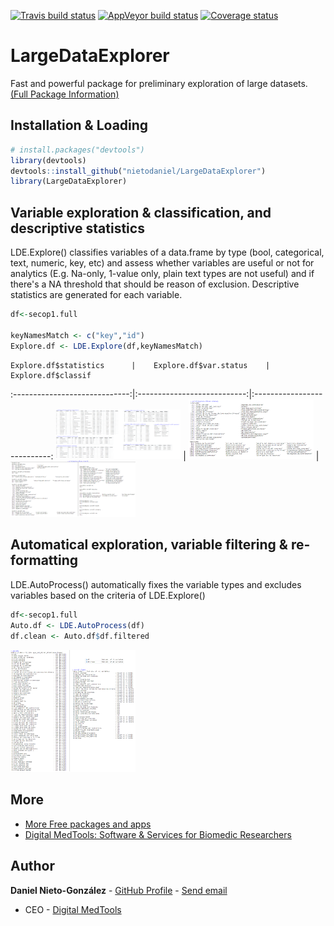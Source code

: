 <!-- badges: start -->
[![Travis build status](https://travis-ci.org/nietodaniel/LargeDataExplorer.svg?branch=master)](https://travis-ci.org/nietodaniel/LargeDataExplorer)
[![AppVeyor build status](https://ci.appveyor.com/api/projects/status/github/nietodaniel/LargeDataExplorer?branch=master&svg=true)](https://ci.appveyor.com/project/nietodaniel/LargeDataExplorer)
[![Coverage status](https://codecov.io/gh/nietodaniel/LargeDataExplorer/branch/master/graph/badge.svg)](https://codecov.io/github/nietodaniel/LargeDataExplorer?branch=master)
<!-- badges: end -->

# LargeDataExplorer

Fast and powerful package for preliminary exploration of large datasets.
[(Full Package Information)](http://www.digitalmedtools.com/Freeware/LargeDataExplorer)

## Installation & Loading

``` r
# install.packages("devtools")
library(devtools)
devtools::install_github("nietodaniel/LargeDataExplorer")
library(LargeDataExplorer)
```

## Variable exploration & classification, and descriptive statistics

LDE.Explore() classifies variables of a data.frame by type (bool, categorical, text, numeric, key, etc) and assess whether variables are useful or not for analytics (E.g. Na-only, 1-value only, plain text types are not useful) and if there's a NA threshold that should be reason of exclusion. Descriptive statistics are generated for each variable.

``` r
df<-secop1.full                                                                            #secop1.full and secop1.multas are example datasets of government purchases included in this package. See full package info

keyNamesMatch <- c("key","id")                                                             #Variable names that start or end with these strings will be asigned as keys. E.g. c("key","id,"code"). String vector, or NULL to ignore.
Explore.df <- LDE.Explore(df,keyNamesMatch)                                                #To set a NA limit. You can use LDE.Explore(df,keyNamesMatch,maxNARate). Numeric values between 0-1 are permited
```
    Explore.df$statistics      |    Explore.df$var.status    |    Explore.df$classif
:-----------------------------:|:---------------------------:|:---------------------------:
<img src="https://raw.githubusercontent.com/nietodaniel/LargeDataExplorer/master/images/Explore.png" width="200">   |  <img src="https://raw.githubusercontent.com/nietodaniel/LargeDataExplorer/master/images/Status.png" width="200">   |  <img src="https://raw.githubusercontent.com/nietodaniel/LargeDataExplorer/master/images/Classif.png" width="200">

## Automatical exploration, variable filtering & re-formatting

LDE.AutoProcess() automatically fixes the variable types and excludes variables based on the criteria of LDE.Explore()

``` r
df<-secop1.full   
Auto.df <- LDE.AutoProcess(df)                                                             #You can use LDE.Explore(df.1,maxNARate,keyNamesMatch). See full package info
df.clean <- Auto.df$df.filtered                                           
```
<img src="https://raw.githubusercontent.com/nietodaniel/LargeDataExplorer/master/images/AutoProcess.png" width="200">

## More
- [More Free packages and apps](http://www.digitalmedtools.com/Freeware)
- [Digital MedTools: Software & Services for Biomedic Researchers](http://www.digitalmedtools.com)

## Author

**Daniel Nieto-González** - [GitHub Profile](https://github.com/nietodaniel) - [Send email](mailto:nieto.daniel221@gmail.com)
* CEO - [Digital MedTools](Http://www.digitalmedtools.com) 

